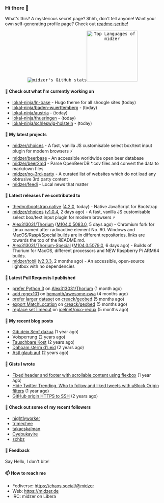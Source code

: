 ### Hi there 👋

What's this? A mysterious secret page? Shhh, don't tell anyone! Want your own self-generating profile page? Check out [readme-scribe](https://github.com/muesli/readme-scribe)!

<p align="center">
  <kbd><img src="https://github-readme-stats.vercel.app/api?username=midzer&show_icons=true&hide_title=true&hide_border=true&theme=tokyonight" alt="midzer's GitHub stats"><img height="165" src="https://github-readme-stats.vercel.app/api/top-langs/?username=midzer&layout=compact&langs_count=8&hide_border=true&theme=tokyonight" alt="Top Languages of midzer"></kbd>
</p>

#### 👷 Check out what I'm currently working on

- [lokal-ninja/ln-base](https://github.com/lokal-ninja/ln-base) - Hugo theme for all shoogle sites (today)
- [lokal-ninja/baden-wuerttemberg](https://github.com/lokal-ninja/baden-wuerttemberg) -  (today)
- [lokal-ninja/austria](https://github.com/lokal-ninja/austria) -  (today)
- [lokal-ninja/thueringen](https://github.com/lokal-ninja/thueringen) -  (today)
- [lokal-ninja/schleswig-holstein](https://github.com/lokal-ninja/schleswig-holstein) -  (today)

#### 🌱 My latest projects

- [midzer/choices](https://github.com/midzer/choices) - A fast, vanilla JS customisable select box/text input plugin for modern browsers ⚡
- [midzer/beerbase](https://github.com/midzer/beerbase) - An accessible worldwide open beer database
- [midzer/beer2md](https://github.com/midzer/beer2md) - Parse OpenBeerDB *.csv files and convert the data to markdown files
- [midzer/no-3rd-party](https://github.com/midzer/no-3rd-party) - A curated list of websites which do not load any obtrusive 3rd party content
- [midzer/feedi](https://github.com/midzer/feedi) - Local news that matter

#### 🔭 Latest releases I've contributed to

- [thednp/bootstrap.native](https://github.com/thednp/bootstrap.native) ([4.2.0](https://github.com/thednp/bootstrap.native/releases/tag/4.2.0), today) - Native JavaScript for Bootstrap
- [midzer/choices](https://github.com/midzer/choices) ([v1.0.4](https://github.com/midzer/choices/releases/tag/v1.0.4), 2 days ago) - A fast, vanilla JS customisable select box/text input plugin for modern browsers ⚡
- [Alex313031/Thorium](https://github.com/Alex313031/Thorium) ([M104.0.5083.0](https://github.com/Alex313031/Thorium/releases/tag/M104.0.5083.0), 5 days ago) - Chromium fork for Linux named after radioactive element No. 90. Windows and MacOS/Raspi/Special builds are in different repositories, links are towards the top of the README.md.
- [Alex313031/Thorium-Special](https://github.com/Alex313031/Thorium-Special) ([M104.0.5079.0](https://github.com/Alex313031/Thorium-Special/releases/tag/M104.0.5079.0), 6 days ago) - Builds of Thorium for MacOS, different processors and NEW Raspberry Pi ARM64 builds.
- [midzer/tobii](https://github.com/midzer/tobii) ([v2.3.3](https://github.com/midzer/tobii/releases/tag/v2.3.3), 2 months ago) - An accessible, open-source lightbox with no dependencies

#### 🔨 Latest Pull Requests I published

- [prefer Python 3](https://github.com/Alex313031/Thorium/pull/21) on [Alex313031/Thorium](https://github.com/Alex313031/Thorium) (1 month ago)
- [add regex101](https://github.com/hemanth/awesome-pwa/pull/246) on [hemanth/awesome-pwa](https://github.com/hemanth/awesome-pwa) (4 months ago)
- [prefer larger dataset](https://github.com/creack/geobed/pull/2) on [creack/geobed](https://github.com/creack/geobed) (5 months ago)
- [export MatchLocation](https://github.com/creack/geobed/pull/1) on [creack/geobed](https://github.com/creack/geobed) (5 months ago)
- [replace setTimeout](https://github.com/joelnet/pico-redux/pull/13) on [joelnet/pico-redux](https://github.com/joelnet/pico-redux) (5 months ago)

#### 📜 My recent blog posts

- [Gib dein Senf dazua](https://ampergai.de/2021/02/001/) (1 year ago)
- [Voisperrung](https://ampergai.de/2020/08/001/) (2 years ago)
- [Tauschbare Kost](https://ampergai.de/2020/04/001/) (2 years ago)
- [Dahoam sterm d&#39;Leid](https://ampergai.de/2020/03/001/) (2 years ago)
- [Astl glaub auf](https://ampergai.de/2020/02/001/) (2 years ago)

#### 📓 Gists I wrote

- [Fixed header and footer with scrollable content using flexbox](https://gist.github.com/3893ce8c0bec6f805ec1a7bb3269775d) (1 year ago)
- [Hide Twitter Trending, Who to follow and liked tweets with uBlock Origin filters](https://gist.github.com/1afc39bdf5adbfe0020d1c2212b76b87) (1 year ago)
- [GitHub origin HTTPS to SSH](https://gist.github.com/3ceba8ad7d956e02d9e920b121d8d059) (2 years ago)

#### 👯 Check out some of my recent followers

- [nightlyworker](https://github.com/nightlyworker)
- [trimechee](https://github.com/trimechee)
- [takacskalman](https://github.com/takacskalman)
- [Cyebukayire](https://github.com/Cyebukayire)
- [schbz](https://github.com/schbz)

#### 💬 Feedback

Say Hello, I don't bite!

#### 📫 How to reach me

- Fediverse: https://chaos.social/@midzer
- Web: https://midzer.de
- IRC: midzer on Libera
